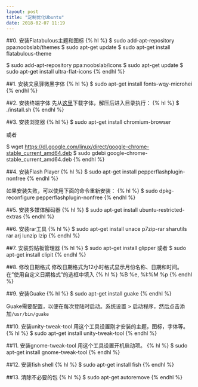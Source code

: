 ```yaml
---
layout: post
title: "定制优化Ubuntu"
date: 2018-02-07 11:19
---
```

##0. 安装Flatabulous主题和图标
{% hl %}
$ sudo add-apt-repository ppa:noobslab/themes 
$ sudo apt-get update 
$ sudo apt-get install flatabulous-theme

$ sudo add-apt-repository ppa:noobslab/icons 
$ sudo apt-get update 
$ sudo apt-get install ultra-flat-icons
{% endhl %}

##1. 安装文泉驿微黑字体
{% hl %}
$ sudo apt-get install fonts-wqy-microhei
{% endhl %}

##2. 安装终端字体
先从[这里](https://github.com/powerline/fonts)下载字体，解压后进入目录执行：
{% hl %}
$ ./install.sh
{% endhl %}

##3. 安装浏览器
{% hl %}
$ sudo apt-get install chromium-browser

或者

$ wget https://dl.google.com/linux/direct/google-chrome-stable_current_amd64.deb 
$ sudo gdebi google-chrome-stable_current_amd64.deb
{% endhl %}


##4. 安装Flash Player
{% hl %}
$ sudo apt-get install pepperflashplugin-nonfree
{% endhl %}

如果安装失败，可以使用下面的命令重新安装：
{% hl %}
$ sudo dpkg-reconfigure pepperflashplugin-nonfree
{% endhl %}

##5. 安装多媒体解码器
{% hl %}
$ sudo apt-get install ubuntu-restricted-extras
{% endhl %}

##6. 安装rar工具
{% hl %}
$ sudo apt-get install unace p7zip-rar sharutils rar arj lunzip lzip
{% endhl %}

##7. 安装剪贴板管理器
{% hl %}
$ sudo apt-get install glipper
或者
$ sudo apt-get install clipit
{% endhl %}

##8. 修改日期格式
修改日期格式为12小时格式显示月份名称、日期和时间。在”使用自定义日期格式”的选框中填入
{% hl %}
%B %e, %I:%M %p
{% endhl %}

##9. 安装Guake
{% hl %}
$ sudo apt-get install guake
{% endhl %}

Guake需要配置，以便在每次登陆时启动。系统设置 > 启动程序，然后点击添加`/usr/bin/guake`

##10. 安装unity-tweak-tool
用这个工具设置刚才安装的主题，图标，字体等。
{% hl %}
$ sudo apt-get install unity-tweak-tool
{% endhl %}

##11. 安装gnome-tweak-tool
用这个工具设置开机启动项。
{% hl %}
$ sudo apt-get install gnome-tweak-tool
{% endhl %}

##12. 安装fish shell
{% hl %}
$ sudo apt-get install fish
{% endhl %}

##13. 清除不必要的包
{% hl %}
$ sudo apt-get autoremove
{% endhl %}
